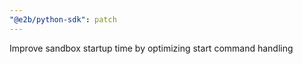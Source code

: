 ```yaml
---
"@e2b/python-sdk": patch
---
```


Improve sandbox startup time by optimizing start command handling
